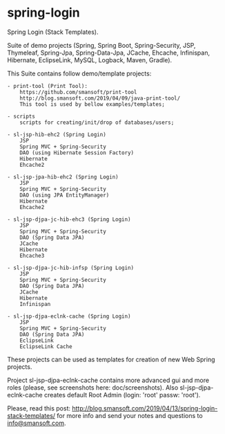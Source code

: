 # spring-login

Spring Login (Stack Templates).

Suite of demo projects (Spring, Spring Boot, Spring-Security, JSP, Thymeleaf, Spring-Jpa, Spring-Data-Jpa, JCache, Ehcache, Infinispan, Hibernate, EclipseLink, MySQL, Logback, Maven, Gradle).

This Suite contains follow demo/template projects:

	- print-tool (Print Tool):
		https://github.com/smansoft/print-tool
		http://blog.smansoft.com/2019/04/09/java-print-tool/
		This tool is used by bellow examples/templates;
	
	- scripts 
		scripts for creating/init/drop of databases/users;

	- sl-jsp-hib-ehc2 (Spring Login)
		JSP
		Spring MVC + Spring-Security
		DAO (using Hibernate Session Factory)
		Hibernate
		Ehcache2
	
	- sl-jsp-jpa-hib-ehc2 (Spring Login)
		JSP
		Spring MVC + Spring-Security
		DAO (using JPA EntityManager)
		Hibernate
		Ehcache2

	- sl-jsp-djpa-jc-hib-ehc3 (Spring Login)
		JSP
		Spring MVC + Spring-Security
		DAO (Spring Data JPA)
		JCache
		Hibernate
		Ehcache3
	
	- sl-jsp-djpa-jc-hib-infsp (Spring Login)
		JSP
		Spring MVC + Spring-Security
		DAO (Spring Data JPA)
		JCache
		Hibernate
		Infinispan

	- sl-jsp-djpa-eclnk-cache (Spring Login)
		JSP
		Spring MVC + Spring-Security
		DAO (Spring Data JPA)
		EclipseLink
		EclipseLink Cache


These projects can be used as templates for creation of new Web Spring projects.

Project sl-jsp-djpa-eclnk-cache contains more advanced gui and more roles 
(please, see screenshots here: doc/screenshots).
Also sl-jsp-djpa-eclnk-cache creates default Root Admin (login: 'root' passw: 'root').

Please, read this post: http://blog.smansoft.com/2019/04/13/spring-login-stack-templates/
for more info and send your notes and questions to info@smansoft.com.
